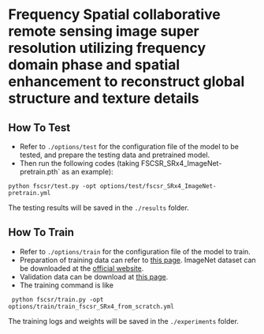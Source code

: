 # Frequency Spatial collaborative remote sensing image super resolution utilizing frequency domain phase and spatial enhancement to reconstruct global structure and texture details


## How To Test

- Refer to `./options/test` for the configuration file of the model to be tested, and prepare the testing data and pretrained model.  
- Then run the following codes (taking FSCSR_SRx4_ImageNet-pretrain.pth` as an example):

```
python fscsr/test.py -opt options/test/fscsr_SRx4_ImageNet-pretrain.yml
```

The testing results will be saved in the `./results` folder.  


## How To Train

- Refer to `./options/train` for the configuration file of the model to train.
- Preparation of training data can refer to [this page](https://github.com/XPixelGroup/BasicSR/blob/master/docs/DatasetPreparation.md). ImageNet dataset can be downloaded at the [official website](https://image-net.org/challenges/LSVRC/2012/2012-downloads.php).
- Validation data can be download at [this page](https://github.com/ChaofWang/Awesome-Super-Resolution/blob/master/dataset.md).
- The training command is like

```
 python fscsr/train.py -opt options/train/train_fscsr_SRx4_from_scratch.yml 
```

The training logs and weights will be saved in the `./experiments` folder.
